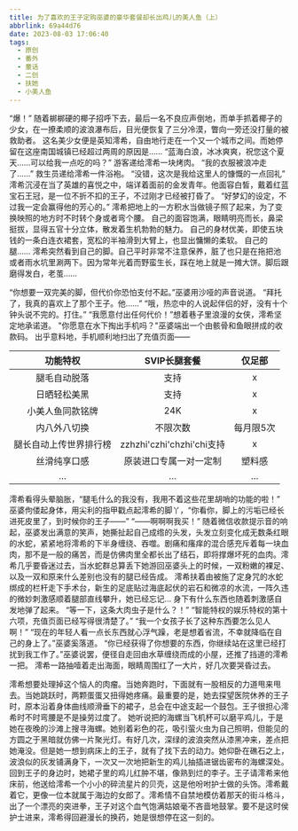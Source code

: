 ```yaml
---
title: 为了喜欢的王子定购巫婆的豪华套餐却长出鸡儿的美人鱼（上）
abbrlink: 69a44d76
date: 2023-08-03 17:06:40
tags:
  - 原创
  - 番外
  - 童话
  - 二创
  - 扶她
  - 小美人鱼
---
```



“爆！”
随着梆梆硬的椰子招呼下去，最后一名不良应声倒地，而单手抓着椰子的少女，在一撩柔顺的波浪瀑布后，目光便恢复了三分冷漠，瞥向一旁还没打量的被救助者。
这名美少女便是英知澪希，自由地行走在一个又一个城市之间。而她停留在这座南国城镇已经超过两周的原因是……
“蓝海白浪，冰冰爽爽，祝您这个夏天……可以给我一点吃的吗？”
游客递给澪希一块烤肉。
“我的衣服被浪冲走了……”
救生员递给澪希一件浴袍。
“没错，这次是我给这里人的慷慨的一点回礼”
澪希沉浸在当了英雄的喜悦之中，端详着面前的金发青年。他面容白皙，戴着红蓝宝石王冠，是一位不折不扣的王子，不过刚才已经被打昏了。
“好梦幻的设定，不过我一定会赢得他的芳心的。”
澪希把地上的一方积水当做镜子照了起来，为了变换映照的地方时不时转个身或者弯个腰。
自己的面容饱满，眼睛明亮而长，鼻梁挺拔，显得五官十分立体，散发着生机勃勃的魅力。
自己的身材优美，即使五块钱的一条白连衣裙套，宽松的半袖滑到大臂上，也显出慵懒的柔软。
自己的腿……
澪希突然看到自己的脚。自己平时非常不注意保养，脏了也只是在拖把池或者雨水坑里涮两下。因为常年光着而野蛮生长，踩在地上就是一摊大饼。脚后跟磨得发白，老茧……

“你想要一双完美的脚，但代价你恐怕支付不起。”巫婆用沙哑的声音说道。
“拜托了，我真的喜欢上了那个王子。他……”
“哦，热恋中的人说起伴侣的好，没有十个钟头说不完的。打住。”
“我愿意付出任何代价！”想着巷子里浪漫的女侠，澪希坚定地承诺道。
"你愿意在水下掏出手机吗？"巫婆端出一个由骸骨和鱼眼拼成的收款码。
出乎意料地，手机顺利地扫出了充值页面——

|        功能特权        |        SVIP长腿套餐       |   仅足部  |
|:----------------------:|:-------------------------:|:---------:|
|      腿毛自动脱落      |            支持           |     x     |
|      日晒轻松美黑      |            支持           |     x     |
|    小美人鱼同款铭牌    |            24K            |     x     |
|      内八外八切换      |          不限次数         | 每月限5次 |
| 腿长自动上传世界排行榜 | zzhzhi'czhi'chzhi'chi支持 |     x     |
|      丝滑纯享口感      |   原装进口专属一对一定制  |   塑料感  |
|            …           |             …             |     …     |

澪希看得头晕脑胀，“腿毛什么的我没有，我用不着这些花里胡哨的功能的啦！”
巫婆佝偻起身体，用尖利的指甲戳点起澪希的脚丫，“你看你，脚上的污垢已经长进死皮里了，到时候你的王子——”
“——啊啊啊我买！”
随着微信收款提示音的响起，巫婆发出满意的笑声，她撕扯起自己成绺的头发，头发立刻变化成无数条红眼的水蛇，紧紧地将澪希的下半身缠绕、吞噬。剧痛和瘙痒的混合感充斥着每一块血肉，那不是一般的痛苦，而是仿佛肉里全都长出了结石，即将撑爆坏死的血肉。澪希几乎要昏迷过去，当水蛇群总算丢下她游回巫婆头上的时候，一双粉嫩的裸足、以及一双和原来什么差别也没有的腿已经告成。
澪希扶着由被施了定身咒的水蛇绑成的栏杆走下手术台，新生的足底贴过海底起伏的岩石和微凉的水流，一阵久违的微妙刺激感顺着腿部直线攀升，她已经忘记…
身下有什么东西也随着刺激感自发地弹了起来。
“等一下，这条大肉虫子是什么？！”
“智能特权的娱乐特权的第十六项，充值页面已经写得很清楚了。”
“我一个女孩子长了这种东西要怎么见人啊！”
“现在的年轻人看一点长东西就心浮气躁，老是想着省流，不幸就降临在自己的身上了。”巫婆奚落道。
“你已经获得了你想要的东西，你继续站在这里已经打扰到我工作了。”巫婆说罢，便径自走回由水草缠绕而成的小屋，还推了挡道的澪希一把。
澪希一路抽噎着走出海面，眼睛周围红了一大片，好几次要哭昏过去。

澪希想要处理掉这个恼人的肉瘤。当她奔跑时，下面就有一股相反的力道甩来甩去。当她跳跃时，两颗蛋蛋又扭得她疼痛。最重要的是，她去探望医院休养的王子时，原本沿着身体曲线顺滑垂下的裙子，总会在中途支起一个鼓包。王子很担心澪希时不时弯腰是不是操劳过度了。
她听说把的海螺当飞机杯可以磨平鸡儿，于是她在夜晚的沙滩上搜寻海螺。她别着彩色的花，吸引萤火虫为自己照明，但能见的方圆之于黑暗就仿佛一片聚光灯。有好几次，深绿的波浪突然从漆黑冲来，差点把她淹没。但是她一想到病床上的王子，就有了找下去的动力。她仰卧在礁石之上，波浪似的灰发铺满身下，一次又一次地把新生的鸡儿抽插进锯齿密布的海螺深处。
回到王子的身边时，她裙子里的鸡儿红肿不堪，像熟到烂的李子。王子请澪希来他床前，他送给澪希一个小小的碎流星片的贝壳，这是他吩咐护士做的头饰。澪希戴着它，更像一位本就属于海边的女郎了。澪希情不自禁地模仿着那天的街斗格斗，出了一个漂亮的突进拳，王子对这个血气饱满姑娘毫不吝啬地鼓掌。要不是这时侯护士进来，澪希得回避漫长的换药，她是很想停在这一刻的。